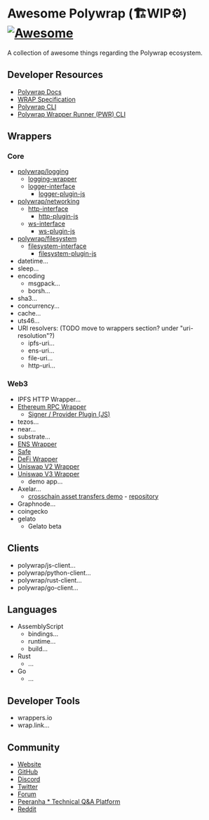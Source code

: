 # Awesome Polywrap (🏗️WIP⚙️) [![Awesome](https://awesome.re/badge.svg)](https://awesome.re)

A collection of awesome things regarding the Polywrap ecosystem.

## Developer Resources
* [Polywrap Docs](https://docs.polywrap.io/)
* [WRAP Specification](https://github.com/polywrap/specification)
* [Polywrap CLI](https://docs.polywrap.io/reference/cli/polywrap-cli)
* [Polywrap Wrapper Runner (PWR) CLI](https://github.com/polywrap/pwr)

## Wrappers

### Core
* [polywrap/logging](https://github.com/polywrap/logging)
  * [logging-wrapper](https://github.com/polywrap/logging/blob/master/aggregator/resources/README.md)
  * [logger-interface](https://github.com/polywrap/logging/blob/master/logger/interface/resources/README.md)
    * [logger-plugin-js](https://github.com/polywrap/logging/tree/master/logger/implementations/logger-plugin-js)
* [polywrap/networking]()
  * [http-interface]()
    * [http-plugin-js]()
  * [ws-interface]()
    * [ws-plugin-js]()
* [polywrap/filesystem]()
  * [filesystem-interface]()
    * [filesystem-plugin-js]()
* datetime...
* sleep...
* encoding
  * msgpack...
  * borsh...
* sha3...
* concurrency...
* cache...
* uts46...
* URI resolvers: (TODO move to wrappers section? under "uri-resolution"?)
  * ipfs-uri...
  * ens-uri...
  * file-uri...
  * http-uri...

### Web3

* IPFS HTTP Wrapper...
* [Ethereum RPC Wrapper](https://github.com/polywrap/integrations/tree/main/protocol/ethereum/wrapper)
  * [Signer / Provider Plugin (JS)](https://github.com/polywrap/integrations/tree/main/protocol/ethereum/provider)
* tezos...
* near...
* substrate...
* [ENS Wrapper](https://github.com/polywrap/integrations/tree/main/protocol/ethereum/ens/wrapper)
* [Safe](https://github.com/5afe/safe-contracts-wrapper/)
* [DeFi Wrapper](https://github.com/polywrap/defiwrapper)
* [Uniswap V2 Wrapper](https://github.com/polywrap/integrations/tree/kris/ipfs-http-client/protocol/ethereum/uniswapv2)
* [Uniswap V3 Wrapper](https://github.com/polywrap/integrations/tree/kris/ipfs-http-client/protocol/ethereum/uniswapv3/wrapper)
  * demo app...
* Axelar...
  * [crosschain asset transfers demo](axelar.consideritdone.tech) - [repository](https://github.com/ConsiderItDone/axelar-demo-app)
* Graphnode...
* coingecko
* gelato
  * Gelato beta

## Clients
* polywrap/js-client...
* polywrap/python-client...
* polywrap/rust-client...
* polywrap/go-client...

## Languages
* AssemblyScript
  * bindings...
  * runtime...
  * build...
* Rust
  * ...
* Go
  * ...

## Developer Tools
* wrappers.io
* wrap.link...

## Community
* [Website](https://polywrap.io/)
* [GitHub](https://github.com/polywrap)
* [Discord](https://discord.polywrap.io/)
* [Twitter](https://twitter.com/polywrap_io)
* [Forum](https://forum.polywrap.io/)
* [Peeranha * Technical Q&A Platform](https://polywrap.peeranha.io/)
* [Reddit](https://reddit.com/r/polywrap)
